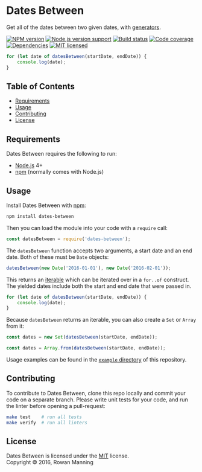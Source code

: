 
Dates Between
=============

Get all of the dates between two given dates, with [generators].

[![NPM version][shield-npm]][info-npm]
[![Node.js version support][shield-node]][info-node]
[![Build status][shield-build]][info-build]
[![Code coverage][shield-coverage]][info-coverage]
[![Dependencies][shield-dependencies]][info-dependencies]
[![MIT licensed][shield-license]][info-license]

```js
for (let date of datesBetween(startDate, endDate)) {
    console.log(date);
}
```


Table of Contents
-----------------

  * [Requirements](#requirements)
  * [Usage](#usage)
  * [Contributing](#contributing)
  * [License](#license)


Requirements
------------

Dates Between requires the following to run:

  * [Node.js] 4+
  * [npm] (normally comes with Node.js)


Usage
-----

Install Dates Between with [npm]:

```sh
npm install dates-between
```

Then you can load the module into your code with a `require` call:

```js
const datesBetween = require('dates-between');
```

The `datesBetween` function accepts two arguments, a start date and an end date. Both of these must be `Date` objects:

```js
datesBetween(new Date('2016-01-01'), new Date('2016-02-01'));
```

This returns an [iterable] which can be iterated over in a `for..of` construct. The yielded dates include both the start and end date that were passed in.

```js
for (let date of datesBetween(startDate, endDate)) {
    console.log(date);
}
```

Because `datesBetween` returns an iterable, you can also create a `Set` or `Array` from it:

```js
const dates = new Set(datesBetween(startDate, endDate));
```

```js
const dates = Array.from(datesBetween(startDate, endDate));
```

Usage examples can be found in the [`example` directory](example) of this repository.


Contributing
------------

To contribute to Dates Between, clone this repo locally and commit your code on a separate branch. Please write unit tests for your code, and run the linter before opening a pull-request:

```sh
make test    # run all tests
make verify  # run all linters
```


License
-------

Dates Between is licensed under the [MIT] license.  
Copyright &copy; 2016, Rowan Manning



[generators]: https://developer.mozilla.org/en-US/docs/Web/JavaScript/Reference/Statements/function*
[iterable]: https://developer.mozilla.org/en-US/docs/Web/JavaScript/Guide/Iterators_and_Generators#Iterables
[mit]: LICENSE
[node.js]: https://nodejs.org/
[npm]: https://www.npmjs.com/

[info-coverage]: https://coveralls.io/github/rowanmanning/dates-between
[info-dependencies]: https://gemnasium.com/rowanmanning/dates-between
[info-license]: LICENSE
[info-node]: package.json
[info-npm]: https://www.npmjs.com/package/dates-between
[info-build]: https://travis-ci.org/rowanmanning/dates-between
[shield-coverage]: https://img.shields.io/coveralls/rowanmanning/dates-between.svg
[shield-dependencies]: https://img.shields.io/gemnasium/rowanmanning/dates-between.svg
[shield-license]: https://img.shields.io/badge/license-MIT-blue.svg
[shield-node]: https://img.shields.io/badge/node.js%20support-4–8-brightgreen.svg
[shield-npm]: https://img.shields.io/npm/v/dates-between.svg
[shield-build]: https://img.shields.io/travis/rowanmanning/dates-between/master.svg

